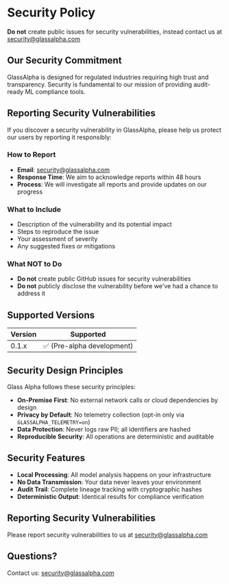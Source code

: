 # Security Policy

**Do not** create public issues for security vulnerabilities, instead contact us at security@glassalpha.com

## Our Security Commitment

GlassAlpha is designed for regulated industries requiring high trust and transparency. Security is fundamental to our mission of providing audit-ready ML compliance tools.

## Reporting Security Vulnerabilities

If you discover a security vulnerability in GlassAlpha, please help us protect our users by reporting it responsibly:

### How to Report
- **Email**: security@glassalpha.com
- **Response Time**: We aim to acknowledge reports within 48 hours
- **Process**: We will investigate all reports and provide updates on our progress

### What to Include
- Description of the vulnerability and its potential impact
- Steps to reproduce the issue
- Your assessment of severity
- Any suggested fixes or mitigations

### What NOT to Do
- **Do not** create public GitHub issues for security vulnerabilities
- **Do not** publicly disclose the vulnerability before we've had a chance to address it

## Supported Versions

| Version | Supported          |
| ------- | ------------------ |
| 0.1.x   | :white_check_mark: (Pre-alpha development) |

## Security Design Principles

Glass Alpha follows these security principles:

- **On-Premise First**: No external network calls or cloud dependencies by design
- **Privacy by Default**: No telemetry collection (opt-in only via `GLASSALPHA_TELEMETRY=on`)
- **Data Protection**: Never logs raw PII; all identifiers are hashed
- **Reproducible Security**: All operations are deterministic and auditable

## Security Features

- **Local Processing**: All model analysis happens on your infrastructure
- **No Data Transmission**: Your data never leaves your environment
- **Audit Trail**: Complete lineage tracking with cryptographic hashes
- **Deterministic Output**: Identical results for compliance verification

## Reporting Security Vulnerabilities

Please report security vulnerabilities to us at security@glassalpha.com

## Questions?

Contact us: security@glassalpha.com
